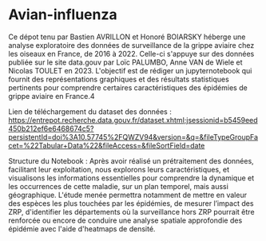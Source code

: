 # Avian-influenza

Ce dépot tenu par Bastien AVRILLON et Honoré BOIARSKY héberge une analyse exploratoire des données de surveillance de la grippe aviaire chez les oiseaux en France, de 2016 à 2022.
Celle-ci s'appuye sur des données publiée sur le site data.gouv par Loïc PALUMBO, Anne VAN de Wiele et Nicolas TOULET en 2023.
L'objectif est de rédiger un jupyternotebook qui fournit des représentations graphiques et des résultats statistiques pertinents pour comprendre certaires caractéristiques des épidémies de grippe aviaire en France.4

Lien de téléchargement du dataset des données :
https://entrepot.recherche.data.gouv.fr/dataset.xhtml;jsessionid=b5459eed450b212ef6e6468674c5?persistentId=doi%3A10.57745%2FQWZV94&version=&q=&fileTypeGroupFacet=%22Tabular+Data%22&fileAccess=&fileSortField=date

Structure du Notebook :
Après avoir réalisé un prétraitement des données, facilitant leur exploitation, nous explorons leurs caractéristiques, et visualisons les informations essentielles pour comprendre la dynamique et les occurrences de cette maladie, sur un plan temporel, mais aussi géographique.
L'étude menée permettra notamment de mettre en valeur des espèces les plus touchées par les épidémies, de mesurer l’impact des ZRP, d'identifier les départements où la surveillance hors ZRP pourrait être renforcée ou encore de conduire une analyse spatiale approfondie des épidémie avec l'aide d'heatmaps de densité.

